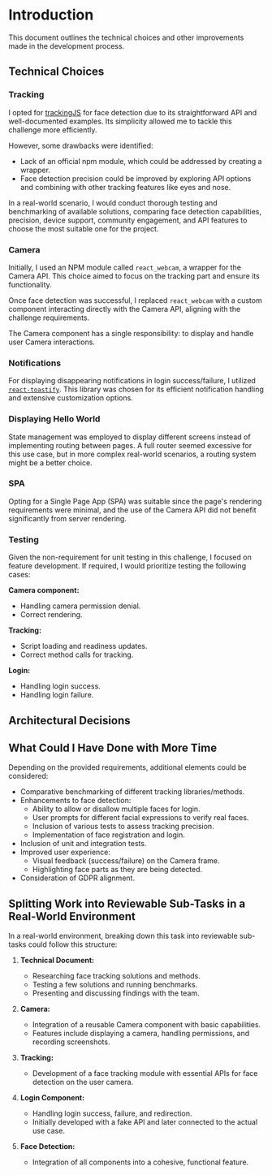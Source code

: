 # Introduction
This document outlines the technical choices and other improvements made in the development process.

## Technical Choices

### Tracking

I opted for [trackingJS](https://trackingjs.com/) for face detection due to its straightforward API and well-documented examples. Its simplicity allowed me to tackle this challenge more efficiently.

However, some drawbacks were identified:
- Lack of an official npm module, which could be addressed by creating a wrapper.
- Face detection precision could be improved by exploring API options and combining with other tracking features like eyes and nose.

In a real-world scenario, I would conduct thorough testing and benchmarking of available solutions, comparing face detection capabilities, precision, device support, community engagement, and API features to choose the most suitable one for the project.

### Camera

Initially, I used an NPM module called `react_webcam`, a wrapper for the Camera API. This choice aimed to focus on the tracking part and ensure its functionality.

Once face detection was successful, I replaced `react_webcam` with a custom component interacting directly with the Camera API, aligning with the challenge requirements.

The Camera component has a single responsibility: to display and handle user Camera interactions.

### Notifications

For displaying disappearing notifications in login success/failure, I utilized [`react-toastify`](https://github.com/fkhadra/react-toastify). This library was chosen for its efficient notification handling and extensive customization options.

### Displaying Hello World

State management was employed to display different screens instead of implementing routing between pages. A full router seemed excessive for this use case, but in more complex real-world scenarios, a routing system might be a better choice.

### SPA

Opting for a Single Page App (SPA) was suitable since the page's rendering requirements were minimal, and the use of the Camera API did not benefit significantly from server rendering.

### Testing

Given the non-requirement for unit testing in this challenge, I focused on feature development. If required, I would prioritize testing the following cases:

**Camera component:**
- Handling camera permission denial.
- Correct rendering.

**Tracking:**
- Script loading and readiness updates.
- Correct method calls for tracking.

**Login:**
- Handling login success.
- Handling login failure.

## Architectural Decisions

## What Could I Have Done with More Time

Depending on the provided requirements, additional elements could be considered:
- Comparative benchmarking of different tracking libraries/methods.
- Enhancements to face detection:
    - Ability to allow or disallow multiple faces for login.
    - User prompts for different facial expressions to verify real faces.
    - Inclusion of various tests to assess tracking precision.
    - Implementation of face registration and login.
- Inclusion of unit and integration tests.
- Improved user experience:
    - Visual feedback (success/failure) on the Camera frame.
    - Highlighting face parts as they are being detected.
- Consideration of GDPR alignment.

## Splitting Work into Reviewable Sub-Tasks in a Real-World Environment

In a real-world environment, breaking down this task into reviewable sub-tasks could follow this structure:

1. **Technical Document:**
   - Researching face tracking solutions and methods.
   - Testing a few solutions and running benchmarks.
   - Presenting and discussing findings with the team.

2. **Camera:**
   - Integration of a reusable Camera component with basic capabilities.
   - Features include displaying a camera, handling permissions, and recording screenshots.

3. **Tracking:**
   - Development of a face tracking module with essential APIs for face detection on the user camera.

4. **Login Component:**
   - Handling login success, failure, and redirection.
   - Initially developed with a fake API and later connected to the actual use case.

5. **Face Detection:**
   - Integration of all components into a cohesive, functional feature.

